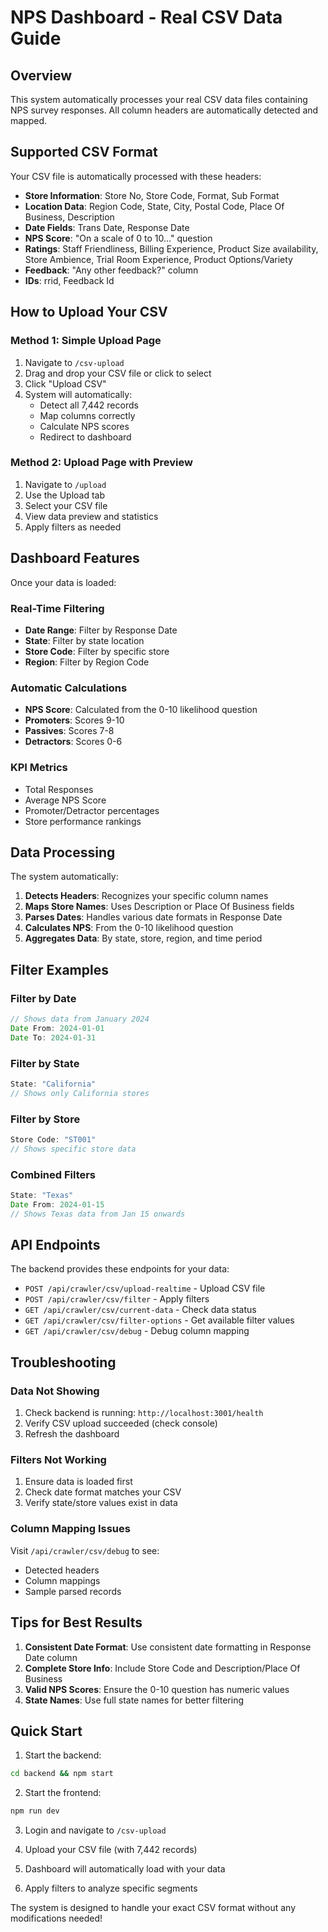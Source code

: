 # NPS Dashboard - Real CSV Data Guide

## Overview
This system automatically processes your real CSV data files containing NPS survey responses. All column headers are automatically detected and mapped.

## Supported CSV Format

Your CSV file is automatically processed with these headers:
- **Store Information**: Store No, Store Code, Format, Sub Format
- **Location Data**: Region Code, State, City, Postal Code, Place Of Business, Description
- **Date Fields**: Trans Date, Response Date
- **NPS Score**: "On a scale of 0 to 10..." question
- **Ratings**: Staff Friendliness, Billing Experience, Product Size availability, Store Ambience, Trial Room Experience, Product Options/Variety
- **Feedback**: "Any other feedback?" column
- **IDs**: rrid, Feedback Id

## How to Upload Your CSV

### Method 1: Simple Upload Page
1. Navigate to `/csv-upload` 
2. Drag and drop your CSV file or click to select
3. Click "Upload CSV"
4. System will automatically:
   - Detect all 7,442 records
   - Map columns correctly
   - Calculate NPS scores
   - Redirect to dashboard

### Method 2: Upload Page with Preview
1. Navigate to `/upload`
2. Use the Upload tab
3. Select your CSV file
4. View data preview and statistics
5. Apply filters as needed

## Dashboard Features

Once your data is loaded:

### Real-Time Filtering
- **Date Range**: Filter by Response Date
- **State**: Filter by state location
- **Store Code**: Filter by specific store
- **Region**: Filter by Region Code

### Automatic Calculations
- **NPS Score**: Calculated from the 0-10 likelihood question
- **Promoters**: Scores 9-10
- **Passives**: Scores 7-8
- **Detractors**: Scores 0-6

### KPI Metrics
- Total Responses
- Average NPS Score
- Promoter/Detractor percentages
- Store performance rankings

## Data Processing

The system automatically:
1. **Detects Headers**: Recognizes your specific column names
2. **Maps Store Names**: Uses Description or Place Of Business fields
3. **Parses Dates**: Handles various date formats in Response Date
4. **Calculates NPS**: From the 0-10 likelihood question
5. **Aggregates Data**: By state, store, region, and time period

## Filter Examples

### Filter by Date
```javascript
// Shows data from January 2024
Date From: 2024-01-01
Date To: 2024-01-31
```

### Filter by State
```javascript
State: "California"
// Shows only California stores
```

### Filter by Store
```javascript
Store Code: "ST001"
// Shows specific store data
```

### Combined Filters
```javascript
State: "Texas"
Date From: 2024-01-15
// Shows Texas data from Jan 15 onwards
```

## API Endpoints

The backend provides these endpoints for your data:

- `POST /api/crawler/csv/upload-realtime` - Upload CSV file
- `POST /api/crawler/csv/filter` - Apply filters
- `GET /api/crawler/csv/current-data` - Check data status
- `GET /api/crawler/csv/filter-options` - Get available filter values
- `GET /api/crawler/csv/debug` - Debug column mapping

## Troubleshooting

### Data Not Showing
1. Check backend is running: `http://localhost:3001/health`
2. Verify CSV upload succeeded (check console)
3. Refresh the dashboard

### Filters Not Working
1. Ensure data is loaded first
2. Check date format matches your CSV
3. Verify state/store values exist in data

### Column Mapping Issues
Visit `/api/crawler/csv/debug` to see:
- Detected headers
- Column mappings
- Sample parsed records

## Tips for Best Results

1. **Consistent Date Format**: Use consistent date formatting in Response Date column
2. **Complete Store Info**: Include Store Code and Description/Place Of Business
3. **Valid NPS Scores**: Ensure the 0-10 question has numeric values
4. **State Names**: Use full state names for better filtering

## Quick Start

1. Start the backend:
```bash
cd backend && npm start
```

2. Start the frontend:
```bash
npm run dev
```

3. Login and navigate to `/csv-upload`

4. Upload your CSV file (with 7,442 records)

5. Dashboard will automatically load with your data

6. Apply filters to analyze specific segments

The system is designed to handle your exact CSV format without any modifications needed! 